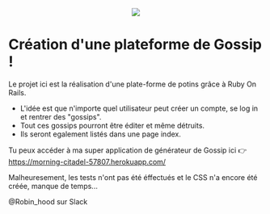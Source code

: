 <p align="center"> <img src="https://upload.wikimedia.org/wikipedia/commons/thumb/6/62/Ruby_On_Rails_Logo.svg/200px-Ruby_On_Rails_Logo.svg.png" target="_blank"> </p>

# Création d'une plateforme de Gossip ! 

Le projet ici est la réalisation d'une plate-forme de potins grâce à Ruby On Rails.

- L'idée est que n'importe quel utilisateur peut créer un compte, se log in et rentrer des "gossips". 
- Tout ces gossips pourront être éditer et même détruits. 
- Ils seront egalement listés dans une page index.

Tu peux accéder à ma super application de générateur de Gossip ici :point_right: https://morning-citadel-57807.herokuapp.com/

Malheuresement, les tests n'ont pas été éffectués et le CSS n'a encore été créée, manque de temps... 

@Robin_hood sur Slack
